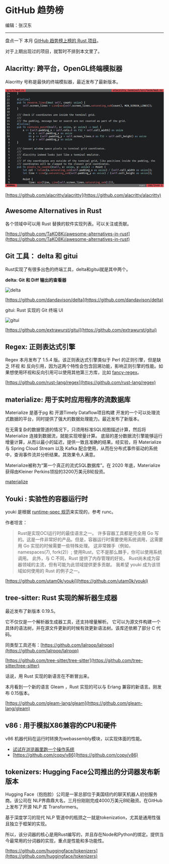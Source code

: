 # GitHub 趋势榜

编辑：张汉东

---

盘点一下 本月 [GitHub 趋势榜上榜的 Rust 项目](https://github.com/trending/rust?since=daily)。

对于上期出现过的项目，就暂时不排到本文里了。

## Alacritty: 跨平台，OpenGL终端模拟器

Alacritty 号称是最快的终端模拟器，最近发布了最新版本。

![alacritty](./image/github/alacritty.png)

[https://github.com/alacritty/alacritty](https://github.com/alacritty/alacritty)

## Awesome Alternatives in Rust

各个领域中可以用 Rust 替换的软件实现列表。可以关注或贡献。

[https://github.com/TaKO8Ki/awesome-alternatives-in-rust](https://github.com/TaKO8Ki/awesome-alternatives-in-rust)

## Git 工具： delta 和 gitui

Rust实现了有很多出色的终端工具，delta和gitui就是其中两个。


**delta: Git 和 Diff 输出的查看器**

![delta](https://user-images.githubusercontent.com/52205/87230973-412eb900-c381-11ea-8aec-cc200290bd1b.png)

[https://github.com/dandavison/delta](https://github.com/dandavison/delta)

gitui: Rust 实现的 Git 终端 UI

![gitui](https://github.com/extrawurst/gitui/raw/master/demo.gif)

[https://github.com/extrawurst/gitui](https://github.com/extrawurst/gitui)

## Regex: 正则表达式引擎

Regex 本月发布了 1.5.4 版。该正则表达式引擎类似于 Perl 的正则引擎，但是缺乏 环视 和 反向引用，因为这两个特性会包含回溯功能，影响正则引擎的性能。如果想使用环视和反向引用可以使用其他第三方库，比如 [fancy-regex](https://github.com/fancy-regex/fancy-regex)。

[https://github.com/rust-lang/regex](https://github.com/rust-lang/regex)

## materialize: 用于实时应用程序的流数据库

Materialize 是基于pg 和 开源Timely Dataflow项目构建 开发的一个可以处理流式数据的平台，同时提供了强大的数据处理能力。最近发布了新版本。 

在无需复杂的数据管道的情况下，只须用标准SQL视图描述计算，然后将Materialize 连接到数据流，就能实现增量计算。 底层的差分数据流引擎能够运行增量计算，从而以最小的延迟，提供一致且准确的结果。经实验，将 Materialize 与 Spring Cloud Stream 以及 Kafka 配合使用，从而在分布式事件驱动的系统中，查询事件流并分析结果。其效果令人满意。

Materialize被称为“第一个真正的流式SQL数据库”。在 2020 年底，Materialize获得由Kleiner Perkins领投的3200万美元B轮投资。

[materialize](https://github.com/MaterializeInc/materialize)

## Youki : 实验性的容器运行时

youki 是根据 [runtime-spec 规范](https://github.com/opencontainers/runtime-spec)来实现的，参考 runc。

作者坦言：

> Rust是实现OCI运行时的最佳语言之一。 许多容器工具都是完全用 Go 写的。这是一件非常好的产品。但是，容器运行时需要使用系统调用，这需要用 Go 实现的时候需要一些特殊处理。 这非常棘手（例如，namespaces(7), fork(2)）; 使用Rust，它不是那么棘手，你可以使用系统调用。 此外，与 C 不同，Rust 提供了内存管理的好处。 Rust尚未成为容器领域的主流，但有可能为此领域提供更多贡献。 我希望 youki 成为该领域如何使用的 Rust 的例子之一。

[https://github.com/utam0k/youki](https://github.com/utam0k/youki)

## tree-sitter: Rust 实现的解析器生成器

最近发布了新版本 0.19.5。

它不仅仅是一个解析器生成器工具，还支持增量解析。 它可以为源文件构建一个具体的语法树，并在源文件更新的时候有效更新语法树。该库还依赖了部分 C 代码。

同类型工具还有：[https://github.com/lalrpop/lalrpop](https://github.com/lalrpop/lalrpop)

[https://github.com/tree-sitter/tree-sitter](https://github.com/tree-sitter/tree-sitter)

话说，用 Rust 实现的新语言在不断冒出来。

本月看到一个新的语言 Gleam ，Rust 实现的可以与 Erlang 兼容的新语言。刚发布 0.15版本。

[https://github.com/gleam-lang/gleam](https://github.com/gleam-lang/gleam)

## v86 : 用于模拟X86兼容的CPU和硬件

v86 机器代码在运行时转换为webassembly模块，以实现体面的性能。

- [试试在浏览器里跑一个操作系统](https://copy.sh/v86/)
- [https://github.com/copy/v86](https://github.com/copy/v86)

## tokenizers: Hugging Face公司推出的分词器发布新版本

Hugging Face（抱抱脸）公司是一家总部位于美国纽约的聊天机器人初创服务商。该公司在 NLP界鼎鼎大名，三月份刚刚完成4000万美元B轮融资。在GitHub上发布了开源 NLP 库 Transformers。

基于深度学习的现代 NLP 管道中的瓶颈之一就是tokenization，尤其是通用性强且独立于框架的实现。

所以，该分词器的核心是用Rust编写的，并且存在Node和Python的绑定。提供当今最常用的分词器的实现，重点是性能和多功能性。

[https://github.com/huggingface/tokenizers](https://github.com/huggingface/tokenizers)